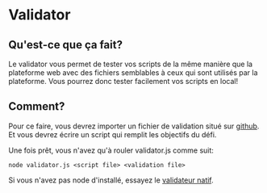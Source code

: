 # Validator
## Qu'est-ce que ça fait?
Le validator vous permet de tester vos scripts de la même manière que la plateforme web avec des fichiers semblables à ceux qui sont utilisés par la plateforme.
Vous pourrez donc tester facilement vos scripts en local!

## Comment?
Pour ce faire, vous devrez importer un fichier de validation situé sur [github](https://github.com/FelixMartel/CSGamesSelectionPublic).
Et vous devrez écrire un script qui remplit les objectifs du défi.

Une fois prêt, vous n'avez qu'à rouler validator.js comme suit:

`node validator.js <script file> <validation file>`

Si vous n'avez pas node d'installé, essayez le [validateur natif](https://github.com/FelixMartel/CSGamesSelectionPublic/tree/master/NativeValidator).
